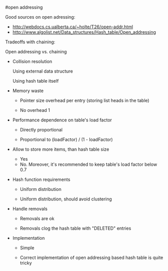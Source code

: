 #open addressing

Good sources on open adressing:

- <http://webdocs.cs.ualberta.ca/~holte/T26/open-addr.html>
- <http://www.algolist.net/Data_structures/Hash_table/Open_addressing>

Tradeoffs with chaining:

Open addressing vs. chaining

- Collision resolution

    Using external data structure

    Using hash table itself

- Memory waste

    - Pointer size overhead per entry (storing list heads in the table)

    - No overhead 1

- Performance dependence on table's load factor

    - Directly proportional

    - Proportional to (loadFactor) / (1 - loadFactor)

- Allow to store more items, than hash table size

    - Yes
    - No. Moreover, it's recommended to keep table's load factor below 0.7

- Hash function requirements

    - Uniform distribution

    - Uniform distribution, should avoid clustering

- Handle removals

    - Removals are ok

    - Removals clog the hash table with "DELETED" entries

- Implementation

    - Simple

    - Correct implementation of open addressing based hash table is quite tricky
